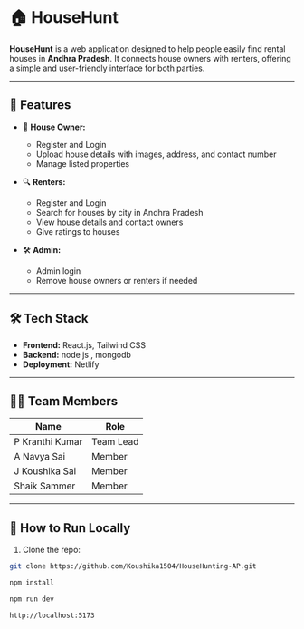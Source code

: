 # 🏠 HouseHunt

**HouseHunt** is a web application designed to help people easily find rental houses in **Andhra Pradesh**. It connects house owners with renters, offering a simple and user-friendly interface for both parties.

---

## 🚀 Features

- 🏡 **House Owner:**
  - Register and Login
  - Upload house details with images, address, and contact number
  - Manage listed properties

- 🔍 **Renters:**
  - Register and Login
  - Search for houses by city in Andhra Pradesh
  - View house details and contact owners
  - Give ratings to houses

- 🛠️ **Admin:**
  - Admin login
  - Remove house owners or renters if needed

---

## 🛠️ Tech Stack

- **Frontend:** React.js, Tailwind CSS
- **Backend:** node js , mongodb
- **Deployment:** Netlify 

---

## 👨‍💻 Team Members

|      Name        |    Role    |
|----------------- |------------|
| P Kranthi Kumar  | Team Lead  |
| A Navya Sai      | Member     |
| J Koushika Sai   | Member     |
| Shaik Sammer     | Member     |

---

## 📂 How to Run Locally

1. Clone the repo:
```bash
git clone https://github.com/Koushika1504/HouseHunting-AP.git

npm install

npm run dev

http://localhost:5173

